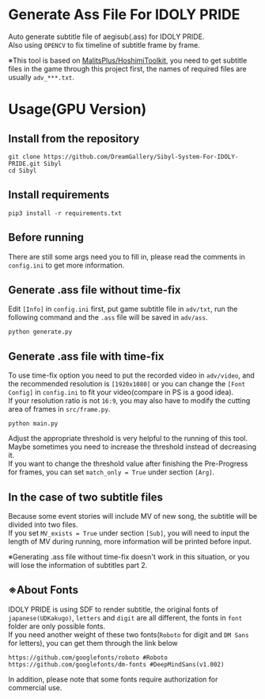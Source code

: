 ﻿# Generate Ass File For IDOLY PRIDE

Auto generate subtitle file of aegisub(.ass) for IDOLY PRIDE.<br />
Also using `OPENCV` to fix timeline of subtitle frame by frame.<br />

※This tool is based on [MalitsPlus/HoshimiToolkit](https://github.com/MalitsPlus/HoshimiToolkit), you need to get subtitle files in the game through this project first, the names of required files are usually `adv_***.txt`.

# Usage(GPU Version)

## Install from the repository

```
git clone https://github.com/DreamGallery/Sibyl-System-For-IDOLY-PRIDE.git Sibyl
cd Sibyl
```

## Install requirements

```
pip3 install -r requirements.txt
```

## Before running

There are still some args need you to fill in, please read the comments in `config.ini` to get more information.

## Generate .ass file without time-fix

Edit `[Info]` in `config.ini` first, put game subtitle file in `adv/txt`, run the following command and the `.ass` file will be saved in `adv/ass`.

```
python generate.py
```

## Generate .ass file with time-fix

To use time-fix option you need to put the recorded video in `adv/video`, and the recommended resolution is `[1920x1080]` or you can change the `[Font Config]` in `config.ini` to fit your video(compare in PS is a good idea).<br />
If your resolution ratio is not `16:9`, you may also have to modify the cutting area of frames in `src/frame.py`.

```
python main.py
```

Adjust the appropriate threshold is very helpful to the running of this tool.<br />
Maybe sometimes you need to increase the threshold instead of decreasing it.<br />
If you want to change the threshold value after finishing the Pre-Progress for frames, you can set `match_only = True` under section `[Arg]`.

## In the case of two subtitle files

Because some event stories will include MV of new song, the subtitle will be divided into two files.<br />
If you set `MV_exists = True` under section `[Sub]`, you will need to input the length of MV during running, more information will be printed before input.<br />

※Generating .ass file without time-fix doesn't work in this situation, or you will lose the information of subtitles part 2.

## ※About Fonts

IDOLY PRIDE is using SDF to render subtitle, the original fonts of `japanese(UDKakugo)`, `letters` and `digit` are all different, the fonts in `font` folder are only possible fonts.<br />
If you need another weight of these two fonts(`Roboto` for digit and `DM Sans` for letters), you can get them through the link below

```
https://github.com/googlefonts/roboto #Roboto
https://github.com/googlefonts/dm-fonts #DeepMindSans(v1.002)
```

In addition, please note that some fonts require authorization for commercial use.
